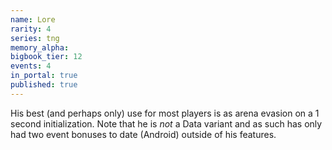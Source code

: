 ```yaml
---
name: Lore
rarity: 4
series: tng
memory_alpha:
bigbook_tier: 12
events: 4
in_portal: true
published: true
---
```


His best (and perhaps only) use for most players is as arena evasion on a 1 second initialization. Note that he is _not_ a Data variant and as such has only had two event bonuses to date (Android) outside of his features.

